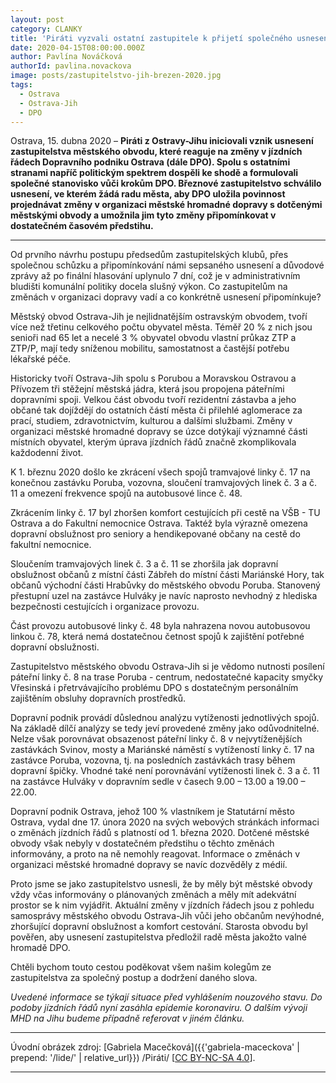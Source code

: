 ```yaml
---
layout: post
category: CLANKY
title: 'Piráti vyzvali ostatní zastupitele k přijetí společného usnesení vůči krokům Dopravního podniku Ostrava. Vadí jim změny v jízdním řádu'
date: 2020-04-15T08:00:00.000Z
author: Pavlína Nováčková
authorId: pavlina.novackova
image: posts/zastupitelstvo-jih-brezen-2020.jpg
tags:
  - Ostrava
  - Ostrava-Jih
  - DPO
---
```


Ostrava, 15. dubna 2020 – **Piráti z Ostravy-Jihu iniciovali vznik usnesení zastupitelstva městského obvodu, které reaguje na změny v jízdních řádech Dopravního podniku Ostrava (dále DPO). Spolu s ostatními stranami napříč politickým spektrem dospěli ke shodě a formulovali společné stanovisko vůči krokům DPO. Březnové zastupitelstvo schválilo usnesení, ve kterém žádá radu města, aby DPO uložila povinnost projednávat změny v organizaci městské hromadné dopravy s dotčenými městskými obvody a umožnila jim tyto změny připomínkovat v dostatečném časovém předstihu.**

<hr />

Od prvního návrhu postupu předsedům zastupitelských klubů, přes společnou schůzku a připomínkování námi sepsaného usnesení a důvodové zprávy až po finální hlasování uplynulo 7 dní, což je v administrativním bludišti komunální politiky docela slušný výkon. Co zastupitelům na změnách v organizaci dopravy vadí a co konkrétně usnesení připomínkuje?

Městský obvod Ostrava-Jih je nejlidnatějším ostravským obvodem, tvoří více než třetinu celkového počtu obyvatel města. Téměř 20 % z nich jsou senioři nad 65 let a necelé 3 % obyvatel obvodu vlastní průkaz ZTP a ZTP/P, mají tedy sníženou mobilitu, samostatnost a častější potřebu lékařské péče.

Historicky tvoří Ostrava-Jih spolu s Porubou a Moravskou Ostravou a Přívozem tři stěžejní městská jádra, která jsou propojena páteřními dopravními spoji. Velkou část obvodu tvoří rezidentní zástavba a jeho občané tak dojíždějí do ostatních částí města či přilehlé aglomerace za prací, studiem, zdravotnictvím, kulturou a dalšími službami. Změny v organizaci městské hromadné dopravy se úzce dotýkají významné části místních obyvatel, kterým úprava jízdních řádů značně zkomplikovala každodenní život.

K 1. březnu 2020 došlo ke zkrácení všech spojů tramvajové linky č. 17 na konečnou zastávku Poruba, vozovna, sloučení tramvajových linek č. 3 a č. 11 a omezení frekvence spojů na autobusové lince č. 48.

Zkrácením linky č. 17 byl zhoršen komfort cestujících při cestě na VŠB - TU Ostrava a do Fakultní nemocnice Ostrava. Taktéž byla výrazně omezena dopravní obslužnost pro seniory a hendikepované občany na cestě do fakultní nemocnice.

Sloučením tramvajových linek č. 3 a č. 11 se zhoršila jak dopravní obslužnost občanů z místní části Zábřeh do místní části Mariánské Hory, tak občanů východní části Hrabůvky do městského obvodu Poruba. Stanovený přestupní uzel na zastávce Hulváky je navíc naprosto nevhodný z hlediska bezpečnosti cestujících i organizace provozu.

Část provozu autobusové linky č. 48 byla nahrazena novou autobusovou linkou č. 78, která nemá dostatečnou četnost spojů k zajištění potřebné dopravní obslužnosti.

Zastupitelstvo městského obvodu Ostrava-Jih si je vědomo nutnosti posílení páteřní linky č. 8 na trase Poruba - centrum, nedostatečné kapacity smyčky Vřesinská i přetrvávajícího problému DPO s dostatečným personálním zajištěním obsluhy dopravních prostředků.

Dopravní podnik provádí důslednou analýzu vytíženosti jednotlivých spojů. Na základě dílčí analýzy se tedy jeví provedené změny jako odůvodnitelné. Nelze však porovnávat obsazenost páteřní linky č. 8 v nejvytíženějších zastávkách Svinov, mosty a Mariánské náměstí s vytížeností linky č. 17 na zastávce Poruba, vozovna, tj. na posledních zastávkách trasy během dopravní špičky. Vhodné také není porovnávání vytíženosti linek č. 3 a č. 11 na zastávce Hulváky v dopravním sedle v časech 9.00 – 13.00 a 19.00 – 22.00.

Dopravní podnik Ostrava, jehož 100 % vlastníkem je Statutární město Ostrava, vydal dne 17. února 2020 na svých webových stránkách informaci o změnách jízdních řádů s platností od 1. března 2020. Dotčené městské obvody však nebyly v dostatečném předstihu o těchto změnách informovány, a proto na ně nemohly reagovat. Informace o změnách v organizaci městské hromadné dopravy se navíc dozvěděly z médií.

Proto jsme se jako zastupitelstvo usnesli, že by měly být městské obvody vždy včas informovány o plánovaných změnách a měly mít adekvátní prostor se k nim vyjádřit. Aktuální změny v jízdních řádech jsou z pohledu samosprávy městského obvodu Ostrava-Jih vůči jeho občanům nevýhodné, zhoršující dopravní obslužnost a komfort cestování. Starosta obvodu byl pověřen, aby usnesení zastupitelstva předložil radě města jakožto valné hromadě DPO.

Chtěli bychom touto cestou poděkovat všem našim kolegům ze zastupitelstva za společný postup a dodržení daného slova.

*Uvedené informace se týkají situace před vyhlášením nouzového stavu. Do podoby jízdních řádů nyní zasáhla epidemie koronaviru. O dalším vývoji MHD na Jihu budeme případně referovat v jiném článku.*

---

Úvodní obrázek zdroj: [Gabriela Macečková]({{'gabriela-maceckova' | prepend: '/lide/' | relative_url}}) /Piráti/ \[[CC BY-NC-SA 4.0](https://creativecommons.org/licenses/by-nc-sa/4.0/deed.cs)\].

- - -
